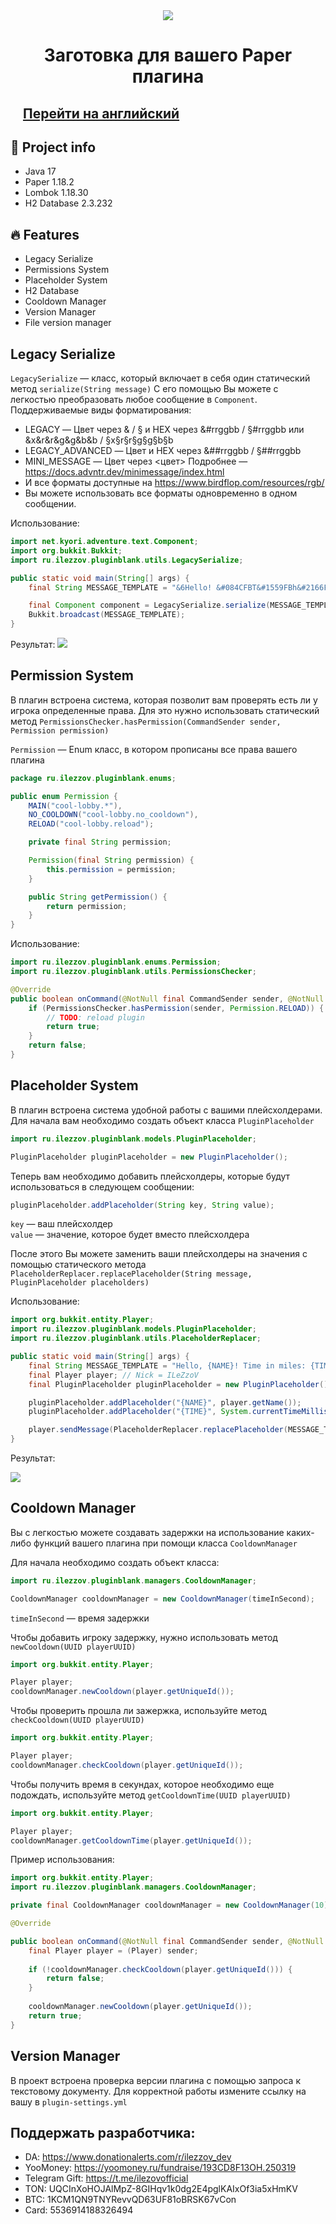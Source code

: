 <div align="center">
    <img src="https://github.com/ilezzov-code/PluginBlank/blob/main/img/logo/pluginblank.png?raw=true">
</div>

<div align="center">
    <h1>Заготовка для вашего Paper плагина</h1>
</div>

## <img src="https://raw.githubusercontent.com/ilezzov-code/PluginBlank/03ed2ecaf1ff5109d22921a51bfff24560bd3c7a/img/flags/en.svg" width="15"> [Перейти на английский](https://github.com/ilezzov-code/PluginBlank)

## 💼 Project info
* Java 17
* Paper 1.18.2
* Lombok 1.18.30
* H2 Database 2.3.232

## 🔥 Features
* Legacy Serialize
* Permissions System
* Placeholder System
* H2 Database
* Cooldown Manager
* Version Manager
* File version manager

## Legacy Serialize
`LegacySerialize` — класс, который включает в себя один статический метод `serialize(String message)` С его помощью Вы можете с легкостью преобразовать любое сообщение в `Component`. Поддерживаемые виды форматирования:

* LEGACY — Цвет через & / § и HEX через &#rrggbb / §#rrggbb или &x&r&r&g&g&b&b / §x§r§r§g§g§b§b
* LEGACY_ADVANCED — Цвет и HEX через &##rrggbb / §##rrggbb
* MINI_MESSAGE — Цвет через <цвет> Подробнее — https://docs.advntr.dev/minimessage/index.html
* И все форматы доступные на https://www.birdflop.com/resources/rgb/
* Вы можете использовать все форматы одновременно в одном сообщении.

Использование:

```java
import net.kyori.adventure.text.Component;
import org.bukkit.Bukkit;
import ru.ilezzov.pluginblank.utils.LegacySerialize;

public static void main(String[] args) {
    final String MESSAGE_TEMPLATE = "&6Hello! &#084CFBT&#1559FBh&#2166FBi&#2E73FBs &#478CFCi&#5499FCs &#6EB3FCa &#87CCFDt&#94D9FDe&#A0E6FDs&#ADF3FDt §x§F§B§0§8§4§4m§x§F§8§0§A§4§4e§x§F§4§0§D§4§5s§x§F§1§0§F§4§5s§x§E§D§1§1§4§5a§x§E§A§1§4§4§6g§x§E§6§1§6§4§6e <##FB0844>f<##F80A44>o<##F40D45>r <##ED1145>y<##EA1446>o<##E61646>u <#0854FB>I<#0C5AE9>t<#1060D6>'<#1466C4>s <#1D729F>w<#21788D>o<#257E7A>r<#298468>k";

    final Component component = LegacySerialize.serialize(MESSAGE_TEMPLATE); // <#FFAA00>Hello! <#084CFB>T<#1559FB>h<#2166FB>i<#2E73FB>s <#478CFC>i<#5499FC>s <#6EB3FC>a <#87CCFD>t<#94D9FD>e<#A0E6FD>s<#ADF3FD>t <#FB0844>m<#F80A44>e<#F40D45>s<#F10F45>s<#ED1145>a<#EA1446>g<#E61646>e <#FB0844>f<#F80A44>o<#F40D45>r <#ED1145>y<#EA1446>o<#E61646>u <#0854FB>I<#0C5AE9>t<#1060D6>'<#1466C4>s <#1D729F>w<#21788D>o<#257E7A>r<#298468>k
    Bukkit.broadcast(MESSAGE_TEMPLATE);
}
```
Результат:
<img src="https://github.com/ilezzov-code/PluginBlank/blob/main/img/screenshots/test_legacy_serialize.png?raw=true">

## Permission System
В плагин встроена система, которая позволит вам проверять есть ли у игрока определенные права. Для это нужно использовать статический метод `PermissionsChecker.hasPermission(CommandSender sender, Permission permission)`

`Permission` — Enum класс, в котором прописаны все права вашего плагина

```java
package ru.ilezzov.pluginblank.enums;

public enum Permission {
    MAIN("cool-lobby.*"),
    NO_COOLDOWN("cool-lobby.no_cooldown"),
    RELOAD("cool-lobby.reload");

    private final String permission;

    Permission(final String permission) {
        this.permission = permission;
    }

    public String getPermission() {
        return permission;
    }
}

```

Использование:

```java
import ru.ilezzov.pluginblank.enums.Permission;
import ru.ilezzov.pluginblank.utils.PermissionsChecker;

@Override
public boolean onCommand(@NotNull final CommandSender sender, @NotNull final Command command, @NotNull final String s, final @NotNull String @NotNull [] args) {
    if (PermissionsChecker.hasPermission(sender, Permission.RELOAD)) {
        // TODO: reload plugin
        return true;
    }
    return false;
}
```

## Placeholder System
В плагин встроена система удобной работы с вашими плейсхолдерами. Для начала вам необходимо создать объект класса `PluginPlaceholder`

```java
import ru.ilezzov.pluginblank.models.PluginPlaceholder;

PluginPlaceholder pluginPlaceholder = new PluginPlaceholder();
```

Теперь вам необходимо добавить плейсхолдеры, которые будут использоваться в следующем сообщении:

```java
pluginPlaceholder.addPlaceholder(String key, String value);
```

`key` — ваш плейсхолдер  
`value` — значение, которое будет вместо плейсхолдера

После этого Вы можете заменить ваши плейсхолдеры на значения с помощью статического метода `PlaceholderReplacer.replacePlaceholder(String message, PluginPlaceholder placeholders)`

Использование:

```java
import org.bukkit.entity.Player;
import ru.ilezzov.pluginblank.models.PluginPlaceholder;
import ru.ilezzov.pluginblank.utils.PlaceholderReplacer;

public static void main(String[] args) {
    final String MESSAGE_TEMPLATE = "Hello, {NAME}! Time in miles: {TIME}";
    final Player player; // Nick = ILeZzoV
    final PluginPlaceholder pluginPlaceholder = new PluginPlaceholder();

    pluginPlaceholder.addPlaceholder("{NAME}", player.getName());
    pluginPlaceholder.addPlaceholder("{TIME}", System.currentTimeMillis());

    player.sendMessage(PlaceholderReplacer.replacePlaceholder(MESSAGE_TEMPLATE, pluginPlaceholder));
}
```

Результат:

<img src="https://github.com/ilezzov-code/PluginBlank/blob/main/img/screenshots/test_placeholder_replacer.png?raw=true">

## Cooldown Manager
Вы с легкостью можете создавать задержки на использование каких-либо функций вашего плагина при помощи класса `CooldownManager`

Для начала необходимо создать объект класса:

```java
import ru.ilezzov.pluginblank.managers.CooldownManager;

CooldownManager cooldownManager = new CooldownManager(timeInSecond);
```

`timeInSecond` — время задержки

Чтобы добавить игроку задержку, нужно использовать метод `newCooldown(UUID playerUUID)`

```java
import org.bukkit.entity.Player;

Player player;
cooldownManager.newCooldown(player.getUniqueId());
```

Чтобы проверить прошла ли зажержка, используйте метод `checkCooldown(UUID playerUUID)`

```java
import org.bukkit.entity.Player;

Player player;
cooldownManager.checkCooldown(player.getUniqueId());
```

Чтобы получить время в секундах, которое необходимо еще подождать, используйте метод `getCooldownTime(UUID playerUUID)`

```java
import org.bukkit.entity.Player;

Player player;
cooldownManager.getCooldownTime(player.getUniqueId());
```

Пример использования:

```java
import org.bukkit.entity.Player;
import ru.ilezzov.pluginblank.managers.CooldownManager;

private final CooldownManager cooldownManager = new CooldownManager(10);

@Override

public boolean onCommand(@NotNull final CommandSender sender, @NotNull final Command command, @NotNull final String s, final @NotNull String @NotNull [] args) {
    final Player player = (Player) sender;
    
    if (!cooldownManager.checkCooldown(player.getUniqueId())) {
        return false;
    }
    
    cooldownManager.newCooldown(player.getUniqueId());
    return true;
}
```

## Version Manager
В проект встроена проверка версии плагина с помощью запроса к текстовому документу. Для корректной работы измените ссылку на вашу в `plugin-settings.yml`

## Поддержать разработчика:
* DA: https://www.donationalerts.com/r/ilezzov_dev
* YooMoney: https://yoomoney.ru/fundraise/193CD8F13OH.250319
* Telegram Gift: https://t.me/ilezovofficial
* TON: UQCInXoHOJAlMpZ-8GIHqv1k0dg2E4pglKAIxOf3ia5xHmKV
* BTC: 1KCM1QN9TNYRevvQD63UF81oBRSK67vCon
* Card: 5536914188326494

